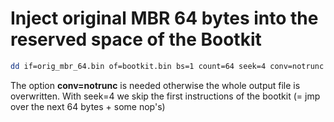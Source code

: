 
# Inject original MBR 64 bytes into the reserved space of the Bootkit


```bash
dd if=orig_mbr_64.bin of=bootkit.bin bs=1 count=64 seek=4 conv=notrunc
```
The option **conv=notrunc** is needed otherwise the whole output file is overwritten.
With seek=4 we skip the first instructions of the bootkit (= jmp over the next 64 bytes + some nop's)